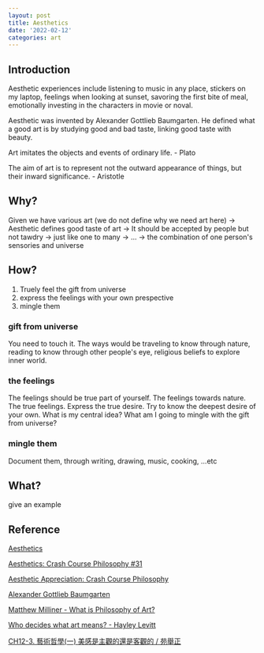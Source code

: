 ```yaml
---
layout: post
title: Aesthetics
date: '2022-02-12'
categories: art
---
```


## Introduction

Aesthetic experiences include listening to music in any place, stickers on my laptop, feelings when looking at sunset, savoring the first bite of meal, emotionally investing in the characters in movie or noval.

Aesthetic was invented by Alexander Gottlieb Baumgarten. He defined what a good art is by studying good and bad taste, linking good taste with beauty.

Art imitates the objects and events of ordinary life. - Plato

The aim of art is to represent not the outward appearance of things, but their inward significance. - Aristotle

## Why?

Given we have various art (we do not define why we need art here) -> Aesthetic defines good taste of art -> It should be accepted by people but not tawdry -> just like one to many -> ... -> the combination of one person's sensories and universe

## How?

1. Truely feel the gift from universe
2. express the feelings with your own prespective
3. mingle them

### gift from universe

You need to touch it. The ways would be traveling to know through nature, reading to know through other people's eye, religious beliefs to explore inner world.

### the feelings

The feelings should be true part of yourself. The feelings towards nature. The true feelings. Express the true desire. Try to know the deepest desire of your own. What is my central idea? What am I going to mingle with the gift from universe?

### mingle them

Document them, through writing, drawing, music, cooking, ...etc

## What?

give an example

## Reference

[Aesthetics](https://en.wikipedia.org/wiki/Aesthetics)

[Aesthetics: Crash Course Philosophy #31](https://www.youtube.com/watch?v=gDL4Zf2yEa4)

[Aesthetic Appreciation: Crash Course Philosophy](https://www.youtube.com/watch?v=NZ5duzln2wI)

[Alexander Gottlieb Baumgarten](https://en.wikipedia.org/wiki/Alexander_Gottlieb_Baumgarten)

[Matthew Milliner - What is Philosophy of Art?](https://www.youtube.com/watch?v=oY5flAo6TrM)

[Who decides what art means? - Hayley Levitt](https://www.youtube.com/watch?v=HoXyw909Qu0)

[CH12-3. 藝術哲學(一) 美感是主觀的還是客觀的 / 苑舉正](https://www.youtube.com/watch?v=NWRr0APNS0s)
